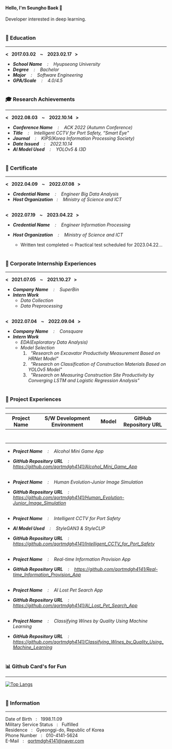 #### Hello, I'm Seungho Baek 👋
Developer interested in deep learning. <br/> <br/>  

### 🏫 Education <br/> 
--------------------------
**< &nbsp; 2017.03.02 &nbsp;&nbsp; ~ &nbsp;&nbsp; 2023.02.17 &nbsp; >** 
- _**School Name** &nbsp;&nbsp; : &nbsp;&nbsp; Hyupseong University_ <br/> 
- _**Degree** &nbsp;&nbsp; : &nbsp;&nbsp; Bachelor_ <br/>
- _**Major** &nbsp;&nbsp; : &nbsp;&nbsp; Software Engineering_ <br/>
- _**GPA/Scale** &nbsp;&nbsp; : &nbsp;&nbsp; 4.0/4.5_ <br/> <br/> 

### 🎓 Research Achievements <br/> 
--------------------------
**< &nbsp; 2022.08.03 &nbsp;&nbsp; ~ &nbsp;&nbsp; 2022.10.14 &nbsp; >** <br/> 
- _**Conference Name** &nbsp;&nbsp; : &nbsp;&nbsp; ACK 2022 (Autumn Conference)_ <br/> 
- _**Title** &nbsp;&nbsp; : &nbsp;&nbsp; Intelligent CCTV for Port Safety, “Smart Eye"_ <br/> 
- _**Journal** &nbsp;&nbsp; : &nbsp;&nbsp; KIPS(Korea Information Processing Society)_ <br/> 
- _**Date Issued** &nbsp;&nbsp; : &nbsp;&nbsp; 2022.10.14_ <br/> 
- _**AI Model Used** &nbsp;&nbsp; : &nbsp;&nbsp; YOLOv5 & I3D_ <br/> <br/> 

### 🥈 Certificate <br/> 
--------------------------
**< &nbsp; 2022.04.09 &nbsp;&nbsp; ~ &nbsp;&nbsp; 2022.07.08 &nbsp; >** <br/> 
- _**Credential Name** &nbsp;&nbsp; : &nbsp;&nbsp; Engineer Big Data Analysis_ <br/> 
- _**Host Organization**&nbsp;&nbsp; : &nbsp;&nbsp; Ministry of Science and ICT_ <br/> <br/> 

**< &nbsp; 2022.07.19 &nbsp;&nbsp; ~ &nbsp;&nbsp; 2023.04.22 &nbsp; >** <br/> 
- _**Credential Name** &nbsp;&nbsp; : &nbsp;&nbsp; Engineer Information Processing_ <br/> 
- _**Host Organization** &nbsp;&nbsp; : &nbsp;&nbsp; Ministry of Science and ICT_ <br/>
 
  - Written test completed ➪ Practical test scheduled for 2023.04.22... <br/> <br/>
   
### 🏢 Corporate Internship Experiences <br/> 
--------------------------
**< &nbsp; 2021.07.05 &nbsp;&nbsp; ~ &nbsp;&nbsp; 2021.10.27 &nbsp; >** <br/> 
- _**Company Name** &nbsp;&nbsp; : &nbsp;&nbsp; SuperBin_ <br/> 
- _**Intern Work**_ <br/>  
  - _Data Collection_ <br/> 
  - _Data Preprocessing_ <br/> <br/> 
  
**< &nbsp; 2022.07.04 &nbsp;&nbsp; ~ &nbsp;&nbsp; 2022.09.04 &nbsp; >** <br/> 
- _**Company Name** &nbsp;&nbsp; : &nbsp;&nbsp; Consquare_ <br/> 
- _**Intern Work**_ <br/> 
  - _EDA(Exploratory Data Analysis)_ <br/> 
  - _Model Selection_ <br/> 
    1. &nbsp; _"Research on Excavator Productivity Measurement Based on HRNet Model"_ <br/> 
    2. &nbsp; _"Research on Classification of Construction Materials Based on YOLOv5 Model"_ <br/> 
    3. &nbsp; _"Research on Measuring Construction Site Productivity by Converging LSTM and Logistic Regression Analysis"_ <br/> <br/> 

### 🏃 Project Experiences <br/> 
--------------------------
 
|Project Name|S/W Development Environment|Model|GitHub Repository URL|
|:-:|:-:|:-:|:-:|
|||||
|||||
|||||
|||||
|||||
|||||
|||||

- _**Project Name** &nbsp;&nbsp; : &nbsp;&nbsp; Alcohol Mini Game App_ 
- _**GitHub Repository URL** &nbsp;&nbsp; : &nbsp;&nbsp; https://github.com/qortmdgh4141/Alcohol_Mini_Game_App_ <br/> <br/>

- _**Project Name** &nbsp;&nbsp; : &nbsp;&nbsp; Human Evolution-Junior Image Simulation_ <br/> 
- _**GitHub Repository URL** &nbsp;&nbsp; : &nbsp;&nbsp; https://github.com/qortmdgh4141/Human_Evolution-Junior_Image_Simulation_ <br/> <br/>

- _**Project Name** &nbsp;&nbsp; : &nbsp;&nbsp; Intelligent CCTV for Port Safety_ <br/> 
- _**AI Model Used** &nbsp;&nbsp; : &nbsp;&nbsp; StyleGAN3 & StyleCLIP_ <br/> 
- _**GitHub Repository URL** &nbsp;&nbsp; : &nbsp;&nbsp; https://github.com/qortmdgh4141/Intelligent_CCTV_for_Port_Safety_ <br/> <br/>

- _**Project Name** &nbsp;&nbsp; : &nbsp;&nbsp; Real-time Information Provision App_ <br/> 
- _**GitHub Repository URL** &nbsp;&nbsp; : &nbsp;&nbsp; https://github.com/qortmdgh4141/Real-time_Information_Provision_App_ <br/> <br/>


- _**Project Name** &nbsp;&nbsp; : &nbsp;&nbsp; AI Lost Pet Search App_ <br/> 
- _**GitHub Repository URL** &nbsp;&nbsp; : &nbsp;&nbsp; https://github.com/qortmdgh4141/AI_Lost_Pet_Search_App_ <br/> <br/>


- _**Project Name** &nbsp;&nbsp; : &nbsp;&nbsp; Classifying Wines by Quality Using Machine Learning_ <br/> 
- _**GitHub Repository URL** &nbsp;&nbsp; : &nbsp;&nbsp; https://github.com/qortmdgh4141/Classifying_Wines_by_Quality_Using_Machine_Learning_ <br/> <br/>






### 📊 Github Card's for Fun <br/>
-------------------------
[![Top Langs](https://github-readme-stats.vercel.app/api/top-langs/?username=qortmdgh4141&exclude_repo=github-readme-stats&hide=Shell,Dockerfile,anuraghazra.github.io)](https://github.com/anuraghazra/github-readme-stats) <br/> <br/> 

### 📃 Information <br/>
-------------------------
Date of Birth &nbsp; : &nbsp; 1998.11.09 <br/>
Military Service Status &nbsp; : &nbsp; Fulfilled <br/>
Residence &nbsp; : &nbsp; Gyeonggi-do, Republic of Korea <br/>
Phone Number &nbsp; : &nbsp; 010-4141-5624 <br/>
E-Mail &nbsp; : &nbsp; qortmdgh4141@naver.com <br/>

